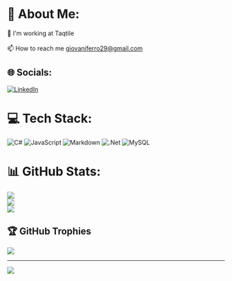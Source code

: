 # 💫 About Me:
🏡 I'm working at Taqtile<br><br>📫 How to reach me giovaniferro29@gmail.com


## 🌐 Socials:
[![LinkedIn](https://img.shields.io/badge/LinkedIn-%230077B5.svg?logo=linkedin&logoColor=white)](https://linkedin.com/in/giovani-de-barros-ferro) 

# 💻 Tech Stack:
![C#](https://img.shields.io/badge/c%23-%23239120.svg?style=for-the-badge&logo=c-sharp&logoColor=white) ![JavaScript](https://img.shields.io/badge/javascript-%23323330.svg?style=for-the-badge&logo=javascript&logoColor=%23F7DF1E) ![Markdown](https://img.shields.io/badge/markdown-%23000000.svg?style=for-the-badge&logo=markdown&logoColor=white) ![.Net](https://img.shields.io/badge/.NET-5C2D91?style=for-the-badge&logo=.net&logoColor=white) ![MySQL](https://img.shields.io/badge/mysql-%2300f.svg?style=for-the-badge&logo=mysql&logoColor=white)
# 📊 GitHub Stats:
![](https://github-readme-stats.vercel.app/api?username=GBFerro&theme=nightowl&hide_border=false&include_all_commits=false&count_private=false)<br/>
![](https://github-readme-streak-stats.herokuapp.com/?user=GBFerro&theme=nightowl&hide_border=false)<br/>
![](https://github-readme-stats.vercel.app/api/top-langs/?username=GBFerro&theme=nightowl&hide_border=false&include_all_commits=false&count_private=false&layout=compact)

## 🏆 GitHub Trophies
![](https://github-profile-trophy.vercel.app/?username=GBFerro&theme=radical&no-frame=false&no-bg=true&margin-w=4)

---
[![](https://visitcount.itsvg.in/api?id=GBFerro&label=Profile%20Views&color=11&icon=1&pretty=false)](https://visitcount.itsvg.in)

<!-- Proudly created with GPRM ( https://gprm.itsvg.in ) -->
